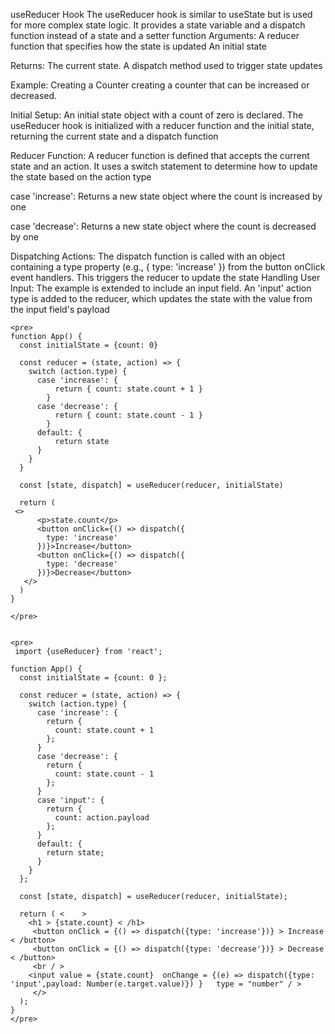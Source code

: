 useReducer Hook
The useReducer hook is similar to useState but is used for more complex state logic. It provides a state variable and a dispatch function instead of a state and a setter function
Arguments:
A reducer function that specifies how the state is updated 
An initial state

Returns:
The current state.
A dispatch method used to trigger state updates

Example: Creating a Counter
 creating a counter that can be increased or decreased.

Initial Setup: An initial state object with a count of zero is declared. The useReducer hook is initialized with a reducer function and the initial state, returning the current state and a dispatch function 

Reducer Function: A reducer function is defined that accepts the current state and an action. It uses a switch statement to determine how to update the state based on the action type 

case 'increase': Returns a new state object where the count is increased by one 

case 'decrease': Returns a new state object where the count is decreased by one 

Dispatching Actions: The dispatch function is called with an object containing a type property (e.g., { type: 'increase' }) from the button onClick event handlers. This triggers the reducer to update the state 
Handling User Input: The example is extended to include an input field. An 'input' action type is added to the reducer, which updates the state with the value from the input field's payload
```
<pre>
function App() {
  const initialState = {count: 0}

  const reducer = (state, action) => {
    switch (action.type) {
      case 'increase': {
          return { count: state.count + 1 }
        }
      case 'decrease': {
          return { count: state.count - 1 }
        }
      default: {
          return state
      }
    }
  }

  const [state, dispatch] = useReducer(reducer, initialState)

  return (
 <>
      <p>state.count</p>
      <button onClick={() => dispatch({
        type: 'increase'
      })}>Increase</button>
      <button onClick={() => dispatch({
        type: 'decrease'
      })}>Decrease</button>
   </> 
  )
}
  
</pre>


<pre>
 import {useReducer} from 'react';

function App() {
  const initialState = {count: 0 };

  const reducer = (state, action) => {
    switch (action.type) {
      case 'increase': {
        return {
          count: state.count + 1
        };
      }
      case 'decrease': {
        return {
          count: state.count - 1
        };
      }
      case 'input': {
        return {
          count: action.payload
        };
      }
      default: {
        return state;
      }
    }
  };

  const [state, dispatch] = useReducer(reducer, initialState);

  return ( <    >
    <h1 > {state.count} < /h1>
     <button onClick = {() => dispatch({type: 'increase'})} > Increase < /button> 
     <button onClick = {() => dispatch({type: 'decrease'})} > Decrease < /button>
     <br / >
    <input value = {state.count}  onChange = {(e) => dispatch({type: 'input',payload: Number(e.target.value)}) }   type = "number" / > 
     </>
  );
}
</pre>
```
